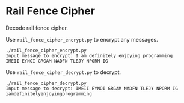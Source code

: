 # Rail Fence Cipher

Decode rail fence cipher.

Use `rail_fence_cipher_encrypt.py` to encrypt any messages.  

```shell
./rail_fence_cipher_encrypt.py
Input message to encrypt: I am definitely enjoying programming
IMEII EYNOI GRGAM NADFN TLEJY NPORM IG
```

Use `rail_fence_cipher_decrypt.py` to decrypt.
```shell
./rail_fence_cipher_decrypt.py 
Input message to decrypt: IMEII EYNOI GRGAM NADFN TLEJY NPORM IG
iamdefinitelyenjoyingprogramming
```
